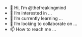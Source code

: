 - 👋 Hi, I’m @thefreakingmind
- 👀 I’m interested in ...
- 🌱 I’m currently learning ...
- 💞️ I’m looking to collaborate on ...
- 📫 How to reach me ...

<!---
thefreakingmind/thefreakingmind is a ✨ special ✨ repository because its `README.md` (this file) appears on your GitHub profile.
You can click the Preview link to take a look at your changes.
--->
